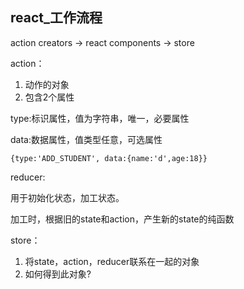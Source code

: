 ## react_工作流程

action creators -> react components -> store

action：

1. 动作的对象
2. 包含2个属性

type:标识属性，值为字符串，唯一，必要属性

data:数据属性，值类型任意，可选属性

`{type:'ADD_STUDENT', data:{name:'d',age:18}}`

reducer:

用于初始化状态，加工状态。

加工时，根据旧的state和action，产生新的state的纯函数

store：

1. 将state，action，reducer联系在一起的对象
2. 如何得到此对象?

